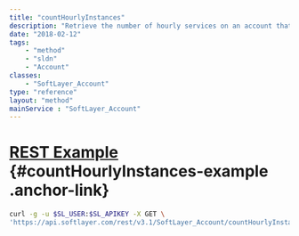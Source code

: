 ```yaml
---
title: "countHourlyInstances"
description: "Retrieve the number of hourly services on an account that are active, plus any pending orders with hourly services attached. "
date: "2018-02-12"
tags:
    - "method"
    - "sldn"
    - "Account"
classes:
    - "SoftLayer_Account"
type: "reference"
layout: "method"
mainService : "SoftLayer_Account"
---
```


# [REST Example](#countHourlyInstances-example) <a href="/article/rest/"><i class="fas fa-question"></i></a> {#countHourlyInstances-example .anchor-link} 
```bash
curl -g -u $SL_USER:$SL_APIKEY -X GET \
'https://api.softlayer.com/rest/v3.1/SoftLayer_Account/countHourlyInstances'
```
